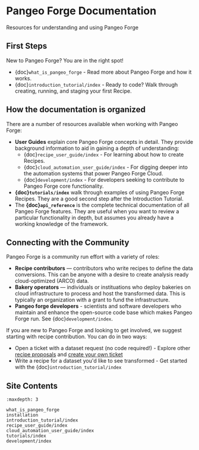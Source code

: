 # Pangeo Forge Documentation

Resources for understanding and using Pangeo Forge

## First Steps

New to Pangeo Forge? You are in the right spot!

- {doc}`what_is_pangeo_forge` - Read more about Pangeo Forge and how it works.
- {doc}`introduction_tutorial/index` - Ready to code? Walk through creating, running, and staging your first Recipe.

## How the documentation is organized

There are a number of resources available when working with Pangeo Forge:

- **User Guides** explain core Pangeo Forge concepts in detail. They provide
  background information to aid in gaining a depth of understanding:
  - {doc}`recipe_user_guide/index` - For learning about how to create Recipes.
  - {doc}`cloud_automation_user_guide/index` - For digging deeper into the automation systems that
    power Pangeo Forge Cloud.
  - {doc}`development/index` - For developers seeking to contribute to Pangeo Forge core functionality.
- **{doc}`tutorials/index`** walk through examples of using Pangeo Forge Recipes. They are a good second step after the Introduction Tutorial.
- The **{doc}`api_reference`** is the complete technical documentation of all Pangeo Forge features.
  They are useful when you want to review a particular functionality in depth,
  but assumes you already have a working knowledge of the framework.

## Connecting with the Community

Pangeo Forge is a community run effort with a variety of roles:

- **Recipe contributors** — contributors who write recipes to define the data conversions. This can be anyone with a desire to create analysis ready cloud-optimized (ARCO) data.
- **Bakery operators** — individuals or instituations who deploy bakeries on cloud infrastructure to process and host the transformed data. This is typically an organization with a grant to fund the infrastructure.
- **Pangeo forge developers** - scientists and software developers who maintain and enhance the open-source code base which makes Pangeo Forge run. See {doc}`development/index`.

If you are new to Pangeo Forge and looking to get involved, we suggest starting with recipe contribution. You can do in two ways:

- Open a ticket with a dataset request (no code required!) - Explore other [recipe proposals](https://github.com/pangeo-forge/pangeo-forge-recipes/issues) and [create your own ticket](https://github.com/pangeo-forge/staged-recipes/issues/new/choose)
- Write a recipe for a dataset you'd like to see transformed - Get started with the {doc}`introduction_tutorial/index`


## Site Contents

```{toctree}
:maxdepth: 3

what_is_pangeo_forge
installation
introduction_tutorial/index
recipe_user_guide/index
cloud_automation_user_guide/index
tutorials/index
development/index
```
